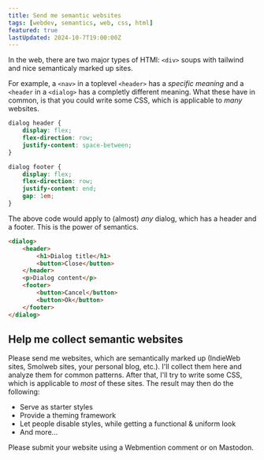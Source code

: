 ```yaml
---
title: Send me semantic websites
tags: [webdev, semantics, web, css, html]
featured: true
lastUpdated: 2024-10-7T19:00:00Z
---
```


In the web, there are two major types of HTMl: `<div>` soups with tailwind and nice semanticaly marked up sites.

For example, a `<nav>` in a toplevel `<header>` has a *specific meaning* and a `<header` in a `<dialog>` has a completly different meaning. What these have in common, is that you could write some CSS, which is applicable to *many* websites.

```css
dialog header {
    display: flex;
    flex-direction: row;
    justify-content: space-between;
}

dialog footer {
    display: flex;
    flex-direction: row;
    justify-content: end;
    gap: 1em;
}
```

The above code would apply to (almost) *any* dialog, which has a header and a footer. This is the power of semantics.

```html
<dialog>
    <header>
        <h1>Dialog title</h1>
        <button>Close</button>
    </header>
    <p>Dialog content</p>
    <footer>
        <button>Cancel</button>
        <button>Ok</button>
    </footer>
</dialog>
```

## Help me collect semantic websites

Please send me websites, which are semantically marked up (IndieWeb sites, Smolweb sites, your personal blog, etc.). I'll collect them here and analyze them for common patterns. After that, I'll try to write some CSS, which is applicable to *most* of these sites. The result may then do the following:

- Serve as starter styles
- Provide a theming framework
- Let people disable styles, while getting a functional & uniform look
- And more...

Please submit your website using a Webmention comment or on Mastodon.